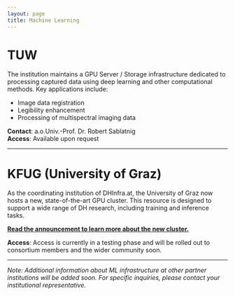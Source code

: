 ```yaml
---
layout: page
title: Machine Learning
---
```


# TUW
The institution maintains a GPU Server / Storage infrastructure dedicated to processing captured data using deep learning and other computational methods. Key applications include:

- Image data registration
- Legibility enhancement
- Processing of multispectral imaging data

**Contact**: a.o.Univ.-Prof. Dr. Robert Sablatnig  
**Access**: Available upon request

<!--KFUG, UWK, UniAK-->

---

# KFUG (University of Graz)
As the coordinating institution of DHInfra.at, the University of Graz now hosts a new, state-of-the-art GPU cluster. This resource is designed to support a wide range of DH research, including training and inference tasks.

**[Read the announcement to learn more about the new cluster.](/2025-08-28-graz-gpu-cluster-install/)**

**Access**: Access is currently in a testing phase and will be rolled out to consortium members and the wider community soon.

<!--UWK, UniAK-->

---
*Note: Additional information about ML infrastructure at other partner institutions will be added soon. For specific inquiries, please contact your institutional representative.*